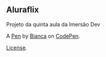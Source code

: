 Aluraflix
--------------------
Projeto da quinta aula da Imersão Dev 


A [Pen](https://codepen.io/bayank/pen/QWdKdqd) by [Bianca](https://codepen.io/bayank) on [CodePen](https://codepen.io).

[License](https://codepen.io/bayank/pen/QWdKdqd/license).